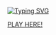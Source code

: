 [![Typing SVG](https://readme-typing-svg.demolab.com?font=Fira+Code&size=15&pause=1000&width=435&lines=%3C+%3E+with+%E2%9D%A4%EF%B8%8F+using+HTML%2C+CSS+and+JavaScript)](https://git.io/typing-svg)

[PLAY HERE!](https://animezkishan.github.io/Bubble-Game/)




